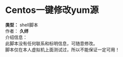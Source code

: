 # Centos一键修改yum源
**类型：** shell脚本 <br>
作者： **久绊** <br>
介绍信息：<br>
此脚本没有任何联系和标明信息，可随意修改。<br>
脚本仅在本人虚拟机上面测试过，所以不能保证一定可用！
